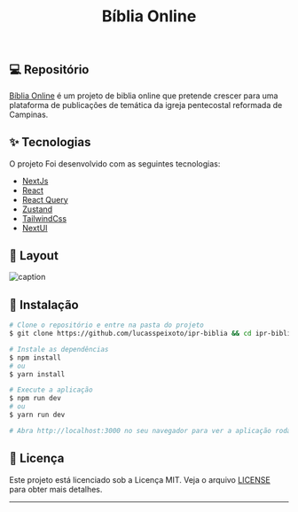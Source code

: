 <h1 align="center">
   Bíblia Online
</h1>

<br>

## 💻 Repositório

[Bíblia Online](https://ipr-biblia.vercel.app/) é um projeto de biblia
online que pretende crescer para uma plataforma de publicações de temática
da igreja pentecostal reformada de Campinas.

## ✨ Tecnologias

O projeto Foi desenvolvido com as seguintes tecnologias:

- [NextJs](https://nextjs.org/)
- [React](https://react.dev/)
- [React Query](https://tanstack.com/query/v3/)
- [Zustand](https://zustand-demo.pmnd.rs/)
- [TailwindCss](https://tailwindcss.com/)
- [NextUI](https://nextui.org/)

## 🔖 Layout

![caption](public/images/presentation.gif)

## 🚀 Instalação

```bash
# Clone o repositório e entre na pasta do projeto
$ git clone https://github.com/lucasspeixoto/ipr-biblia && cd ipr-biblia

# Instale as dependências
$ npm install
# ou
$ yarn install

# Execute a aplicação
$ npm run dev
# ou
$ yarn run dev

# Abra http://localhost:3000 no seu navegador para ver a aplicação rodando!
```

## 📝 Licença

Este projeto está licenciado sob a Licença MIT. Veja o arquivo [LICENSE](https://opensource.org/licenses/MIT) para obter mais detalhes.

---